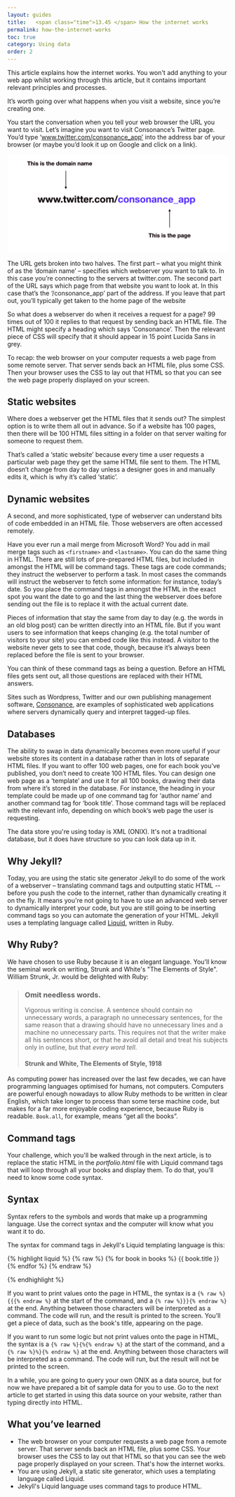 ```yaml
---
layout: guides
title:   <span class="time">13.45 </span> How the internet works
permalink: how-the-internet-works
toc: true
category: Using data
order: 2
---
```

<!-- <span class="tag tag--draft">Not started</span> -->
<!-- <span class="tag tag--progress">In progress</span> -->
<!-- <span class="tag tag--review">Ready for review</span> -->
<!-- <span class="tag tag--approved">Approved</span> -->

<p class="content__abstract">
  This article explains how the internet works. You won't add anything to your web app whilst working through this article, but it contains important relevant principles and processes.
</p>

It’s worth going over what happens when you visit a website, since you’re creating one.

You start the conversation when you tell your web browser the URL you want to visit. Let’s imagine you want to visit Consonance’s Twitter page. You’d type ‘www.twitter.com/consonance_app’ into the address bar of your browser (or maybe you’d look it up on Google and click on a link).

![](assets/images/domain.jpg)

The URL gets broken into two halves. The first part – what you might think of as the ’domain name’ – specifies which webserver you want to talk to. In this case you’re connecting to the servers at twitter.com. The second part of the URL says which page from that website you want to look at. In this case that’s the ‘/consonance_app’ part of the address. If you leave that part out, you’ll typically get taken to the home page of the website

<!-- ![](assets/images/round_trip.jpg) -->

So what does a webserver do when it receives a request for a page? 99 times out of 100 it replies to that request by sending back an HTML file. The HTML might specify a heading which says ‘Consonance’. Then the relevant piece of CSS will specify that it should appear in 15 point Lucida Sans in grey.

To recap: the web browser on your computer requests a web page from some remote server. That server sends back an HTML file, plus some CSS. Then your browser uses the CSS to lay out that HTML so that you can see the web page properly displayed on your screen.

## Static websites

Where does a webserver get the HTML files that it sends out? The simplest option is to write them all out in advance. So if a website has 100 pages, then there will be 100 HTML files sitting in a folder on that server waiting for someone to request them.

That’s called a ‘static website’ because every time a user requests a particular web page they get the same HTML file sent to them. The HTML doesn’t change from day to day unless a designer goes in and manually edits it, which is why it’s called ‘static’.

## Dynamic websites

A second, and more sophisticated, type of webserver can understand bits of code embedded in an HTML file. Those webservers are often accessed remotely.

Have you ever run a mail merge from Microsoft Word? You add in mail merge tags such as `<firstname>` and `<lastname>`. You can do the same thing in HTML. There are still lots of pre-prepared HTML files, but included in amongst the HTML will be command tags. These tags are code commands; they instruct the webserver to perform a task. In most cases the commands will instruct the webserver to fetch some information: for instance, today’s date. So you place the command tags in amongst the HTML in the exact spot you want the date to go and the last thing the webserver does before sending out the file is to replace it with the actual current date.

Pieces of information that stay the same from day to day (e.g. the words in an old blog post) can be written directly into an HTML file. But if you want users to see information that keeps changing (e.g. the total number of visitors to your site) you can embed code like this instead. A visitor to the website never gets to see that code, though, because it’s always been replaced before the file is sent to your browser.

You can think of these command tags as being a question. Before an HTML files gets sent out, all those questions are replaced with their HTML answers.

Sites such as Wordpress, Twitter and our own publishing management software, [Consonance](https://www.consonance.app), are examples of sophisticated web applications where servers dynamically query and interpret tagged-up files.

## Databases

The ability to swap in data dynamically becomes even more useful if your website stores its content in a database rather than in lots of separate HTML files. If you want to offer 100 web pages, one for each book you’ve published, you don’t need to create 100 HTML files. You can design one web page as a ‘template’ and use it for all 100 books, drawing their data from where it’s stored in the database. For instance, the heading in your template could be made up of one command tag for ‘author name’ and another command tag for ‘book title’. Those command tags will be replaced with the relevant info, depending on which book’s web page the user is requesting.

The data store you're using today is XML (ONIX). It's not a traditional database, but it does have structure so you can look data up in it.


## Why Jekyll?

Today, you are using the static site generator Jekyll to do some of the work of a webserver – translating command tags and outputting static HTML -- before you push the code to the internet, rather than dynamically creating it on the fly. It means you're not going to have to use an advanced web server to dynamically interpret your code, but you are still going to be inserting command tags so you can automate the generation of your HTML. Jekyll uses a templating language called [Liquid](https://shopify.github.io/liquid/), written in Ruby.


## Why Ruby?

We have chosen to use Ruby because it is an elegant language. You'll know the seminal work on writing, Strunk and White's "The Elements of Style". William Strunk, Jr. would be delighted with Ruby:

> ### Omit needless words.
> Vigorous writing is concise. A sentence should contain no unnecessary words, a paragraph no unnecessary sentences, for the same reason that a drawing should have no unnecessary lines and a machine no unnecessary parts. This requires not that the writer make all his sentences short, or that he avoid all detail and treat his subjects only in outline, but that _every word tell_.
> #### Strunk and White, The Elements of Style, 1918

As computing power has increased over the last few decades, we can have programming languages optimised for humans, not computers. Computers are powerful enough nowadays to allow Ruby methods to be written in clear English, which take longer to process than some terse machine code, but makes for a far more enjoyable coding experience, because Ruby is readable. `Book.all`, for example, means “get all the books”.

## Command tags
Your challenge, which you'll be walked through in the next article, is to replace the static HTML in the _portfolio.html_ file with Liquid command tags that will loop through all your books and display them. To do that, you'll need to know some code syntax.

## Syntax
Syntax refers to the symbols and words that make up a programming language. Use the correct syntax and the computer will know what you want it to do.

The syntax for command tags in Jekyll's Liquid templating language is this:

{% highlight liquid %}
{% raw %}
  {% for book in books %}
    {{ book.title }}
  {% endfor %}
{% endraw %}

{% endhighlight %}

If you want to print values onto the page in HTML, the syntax is a `{% raw %}{{{% endraw %}` at the start of the command, and a `{% raw %}}}{% endraw %}` at the end. Anything between those characters will be interpreted as a command. The code will run, and the result is printed to the screen. You’ll get a piece of data, such as the book's title, appearing on the page.

If you want to run some logic but not print values onto the page in HTML, the syntax is a `{% raw %}{%{% endraw %}` at the start of the command, and a `{% raw %}%}{% endraw %}` at the end. Anything between those characters will be interpreted as a command. The code will run, but the result will not be printed to the screen.

In a while, you are going to query your own ONIX as a data source, but for now we have prepared a bit of sample data for you to use. Go to the next article to get started in using this data source on your website, rather than typing directly into HTML.

## What you’ve learned

* The web browser on your computer requests a web page from a remote server. That server sends back an HTML file, plus some CSS. Your browser uses the CSS to lay out that HTML so that you can see the web page properly displayed on your screen. That's how the internet works.
* You are using Jekyll, a static site generator, which uses a templating language called Liquid.
* Jekyll's Liquid language uses command tags to produce HTML.
